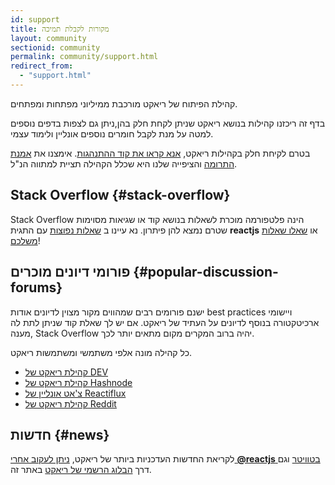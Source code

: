```yaml
---
id: support
title: מקורות לקבלת תמיכה
layout: community
sectionid: community
permalink: community/support.html
redirect_from:
  - "support.html"
---
```


קהילת הפיתוח של ריאקט מורכבת ממיליוני מפתחות ומפתחים.

בדף זה ריכזנו קהילות בנושא ריאקט שניתן לקחת חלק בהן,ניתן גם לצפות בדפים נוספים למטה על מנת לקבל חומרים נוספים אונליין ולימוד עצמי.

בטרם לקיחת חלק בקהילות ריאקט, [אנא קראו את קוד ההתנהגות](https://github.com/facebook/react/blob/main/CODE_OF_CONDUCT.md). אימצנו את [אמנת התרומה](https://www.contributor-covenant.org/)
והציפייה שלנו היא שכלל הקהילה תציית למתווה הנ"ל.

## Stack Overflow {#stack-overflow}

Stack Overflow הינה פלטפורמה מוכרת לשאלות בנושא קוד או שגיאות מסוימות שטרם נמצא להן פיתרון. נא עיינו ב [שאלות נפוצות](https://stackoverflow.com/questions/tagged/reactjs) עם התגית **reactjs** או [שאלו שאלות משלכם](https://stackoverflow.com/questions/ask?tags=reactjs)!

## פורומי דיונים מוכרים {#popular-discussion-forums}

ישנם פורומים רבים שמהווים מקור מצוין לדיונים אודות best practices ויישומי ארכיטקטורה בנוסף לדיונים על העתיד של ריאקט. אם יש לך שאלת קוד שניתן לתת לה מענה, Stack Overflow יהיה ברוב המקרים מקום מתאים יותר לכך.

כל קהילה מונה אלפי משתמשי ומשתמשות ריאקט.

* [קהילת ריאקט של DEV](https://dev.to/t/react)
* [קהילת ריאקט של Hashnode](https://hashnode.com/n/reactjs)
* [צ'אט אונליין של Reactiflux](https://discord.gg/reactiflux)
* [קהילת ריאקט של Reddit](https://www.reddit.com/r/reactjs/)

## חדשות {#news}

לקריאת החדשות העדכניות ביותר של ריאקט, [ניתן לעקוב אחרי **@reactjs** בטוויטר](https://twitter.com/reactjs) וגם דרך [הבלוג הרשמי של ריאקט](/blog/) באתר זה.
